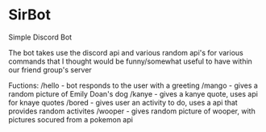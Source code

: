 # SirBot
Simple Discord Bot

The bot takes use the discord api and various random api's for various commands that I thought would be funny/somewhat useful to have within our friend group's server

Fuctions:
/hello - bot responds to the user with a greeting
/mango - gives a random picture of Emily Doan's dog
/kanye - gives a kanye quote, uses api for knaye quotes
/bored - gives user an activity to do, uses a api that provides random activites
/wooper - gives random picture of wooper, with pictures socured from a pokemon api
